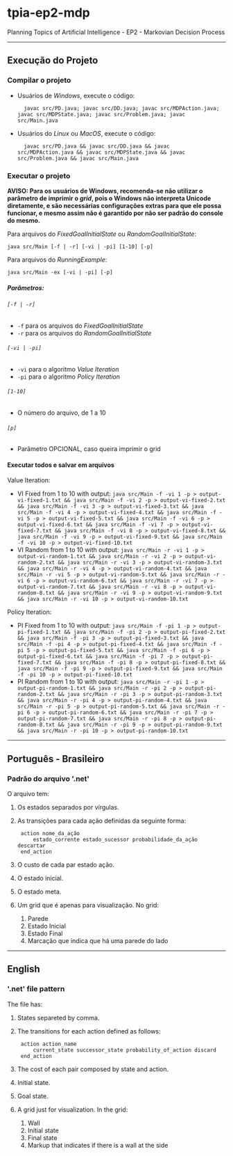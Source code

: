 # tpia-ep2-mdp
Planning Topics of Artificial Intelligence - EP2 - Markovian Decision Process

---

## Execução do Projeto

### Compilar o projeto

* Usuários de _Windows_, execute o código:

        javac src/PD.java; javac src/DD.java; javac src/MDPAction.java; javac src/MDPState.java; javac src/Problem.java; javac src/Main.java
    
* Usuários do _Linux_ ou _MacOS_, execute o código:

        javac src/PD.java && javac src/DD.java && javac src/MDPAction.java && javac src/MDPState.java && javac src/Problem.java && javac src/Main.java

### Executar o projeto 

**AVISO: Para os usuários de Windows, recomenda-se não utilizar o parâmetro de imprimir o *grid*, pois o Windows não interpreta Unicode diretamente, e são necessárias configurações extras para que ele possa funcionar, e mesmo assim não é garantido por não ser padrão do console do mesmo.**

Para arquivos do _FixedGoalInitialState_ ou _RandomGoalInitialState_:

    java src/Main [-f | -r] [-vi | -pi] [1-10] [-p]

Para arquivos do _RunningExample_:

    java src/Main -ex [-vi | -pi] [-p]

##### Parâmetros:

###### `[-f | -r]`

* `-f` para os arquivos do _FixedGoalInitialState_
* `-r` para os arquivos do _RandomGoalInitialState_

###### `[-vi | -pi]`

* `-vi` para o algoritmo _Value Iteration_
* `-pi` para o algoritmo _Policy Iteration_

###### `[1-10]`

* O número do arquivo, de 1 a 10

###### `[p]`

* Parâmetro OPCIONAL, caso queira imprimir o grid

#### Executar todos e salvar em arquivos

Value Iteration:
* VI Fixed from 1 to 10 with output: 
`java src/Main -f -vi 1 -p > output-vi-fixed-1.txt && java src/Main -f -vi 2 -p > output-vi-fixed-2.txt && java src/Main -f -vi 3 -p > output-vi-fixed-3.txt && java src/Main -f -vi 4 -p > output-vi-fixed-4.txt && java src/Main -f -vi 5 -p > output-vi-fixed-5.txt && java src/Main -f -vi 6 -p > output-vi-fixed-6.txt && java src/Main -f -vi 7 -p > output-vi-fixed-7.txt && java src/Main -f -vi 8 -p > output-vi-fixed-8.txt && java src/Main -f -vi 9 -p > output-vi-fixed-9.txt && java src/Main -f -vi 10 -p > output-vi-fixed-10.txt`
* VI Random from 1 to 10 with output: `java src/Main -r -vi 1 -p > output-vi-random-1.txt && java src/Main -r -vi 2 -p > output-vi-random-2.txt && java src/Main -r -vi 3 -p > output-vi-random-3.txt && java src/Main -r -vi 4 -p > output-vi-random-4.txt && java src/Main -r -vi 5 -p > output-vi-random-5.txt && java src/Main -r -vi 6 -p > output-vi-random-6.txt && java src/Main -r -vi 7 -p > output-vi-random-7.txt && java src/Main -r -vi 8 -p > output-vi-random-8.txt && java src/Main -r -vi 9 -p > output-vi-random-9.txt && java src/Main -r -vi 10 -p > output-vi-random-10.txt`

Policy Iteration:
* PI Fixed from 1 to 10 with output: `java src/Main -f -pi 1 -p > output-pi-fixed-1.txt && java src/Main -f -pi 2 -p > output-pi-fixed-2.txt && java src/Main -f -pi 3 -p > output-pi-fixed-3.txt && java src/Main -f -pi 4 -p > output-pi-fixed-4.txt && java src/Main -f -pi 5 -p > output-pi-fixed-5.txt && java src/Main -f -pi 6 -p > output-pi-fixed-6.txt && java src/Main -f -pi 7 -p > output-pi-fixed-7.txt && java src/Main -f -pi 8 -p > output-pi-fixed-8.txt && java src/Main -f -pi 9 -p > output-pi-fixed-9.txt && java src/Main -f -pi 10 -p > output-pi-fixed-10.txt`
* PI Random from 1 to 10 with output: `java src/Main -r -pi 1 -p > output-pi-random-1.txt && java src/Main -r -pi 2 -p > output-pi-random-2.txt && java src/Main -r -pi 3 -p > output-pi-random-3.txt && java src/Main -r -pi 4 -p > output-pi-random-4.txt && java src/Main -r -pi 5 -p > output-pi-random-5.txt && java src/Main -r -pi 6 -p > output-pi-random-6.txt && java src/Main -r -pi 7 -p > output-pi-random-7.txt && java src/Main -r -pi 8 -p > output-pi-random-8.txt && java src/Main -r -pi 9 -p > output-pi-random-9.txt && java src/Main -r -pi 10 -p > output-pi-random-10.txt`
---

## Português - Brasileiro

### Padrão do arquivo '.net'

O arquivo tem:

1. Os estados separados por vírgulas. 

2. As transições para cada ação definidas da seguinte forma:

        action nome_da_ação
            estado_corrente estado_sucessor probabilidade_da_ação descartar
        end_action

3. O custo de cada par estado ação.

4. O estado inicial.

5. O estado meta.

6. Um grid que é apenas para visualização. No grid:

    1. Parede
    2. Estado Inicial
    3. Estado Final
    4. Marcação que indica que há uma parede do lado

---

## English

### '.net' file pattern

The file has:

1. States separeted by comma. 

2. The transitions for each action defined as follows: 

        action action_name
            current_state successor_state probability_of_action discard
        end_action

3. The cost of each pair composed by state and action.

4. Initial state.

5. Goal state.

6. A grid just for visualization. In the grid:

    1. Wall
    2. Initial state
    3. Final state
    4. Markup that indicates if there is a wall at the side
